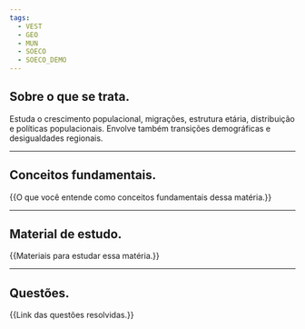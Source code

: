 ```yaml
---
tags:
  - VEST
  - GEO
  - MUN
  - SOECO
  - SOECO_DEMO
---
```

## Sobre o que se trata.

Estuda o crescimento populacional, migrações, estrutura etária, distribuição e políticas populacionais.
Envolve também transições demográficas e desigualdades regionais.

--- 
## Conceitos fundamentais.

{{O que você entende como conceitos fundamentais dessa matéria.}}

---
## Material de estudo.

{{Materiais para estudar essa matéria.}}

--- 
## Questões.

{{Link das questões resolvidas.}}